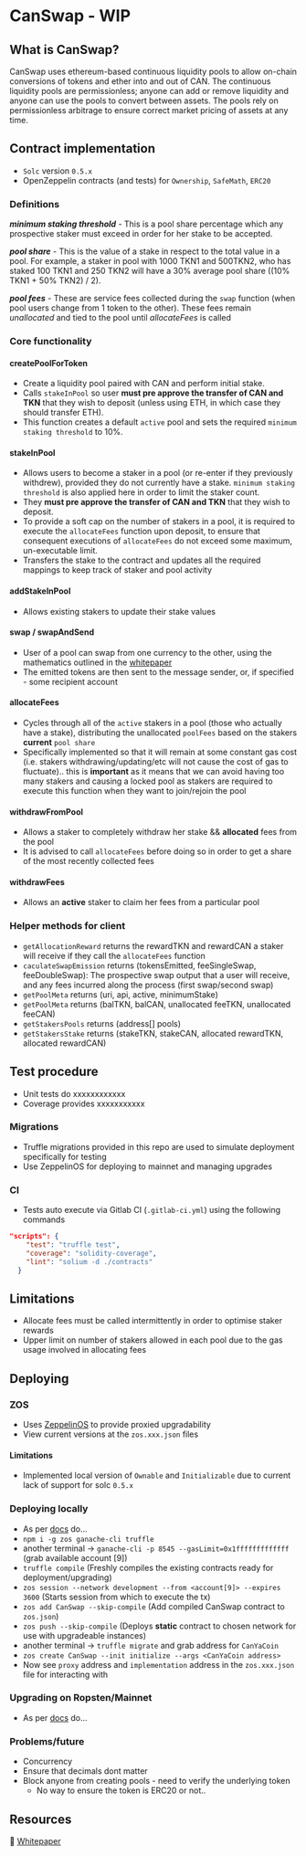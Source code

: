 # CanSwap - WIP

## What is CanSwap?
CanSwap uses ethereum-based continuous liquidity pools to allow on-chain conversions of tokens and ether into and out of CAN. 
The continuous liquidity pools are permissionless; anyone can add or remove liquidity and anyone can use the pools to convert between assets. 
The pools rely on permissionless arbitrage to ensure correct market pricing of assets at any time. 


## Contract implementation
  - `Solc` version `0.5.x`
  - OpenZeppelin contracts (and tests) for `Ownership`, `SafeMath`, `ERC20`

### Definitions
__*minimum staking threshold*__ - This is a pool share percentage which any prospective staker must exceed in order for her stake to be accepted.  

__*pool share*__ - This is the value of a stake in respect to the total value in a pool. For example, a staker in pool with 1000 TKN1 and 500TKN2, who has staked 100 TKN1 and 250 TKN2 will have a 30% average pool share ((10% TKN1 + 50% TKN2) / 2).  

__*pool fees*__ - These are service fees collected during the `swap` function (when pool users change from 1 token to the other). These fees remain *unallocated* and tied to the pool until *allocateFees* is called  


### Core functionality

#### createPoolForToken
  - Create a liquidity pool paired with CAN and perform initial stake.  
  - Calls `stakeInPool` so user __must pre approve the transfer of CAN and TKN__ that they wish to deposit (unless using ETH, in which case they should transfer ETH). 
  - This function creates a default `active` pool and sets the required `minimum staking threshold` to 10%.  


#### stakeInPool
  - Allows users to become a staker in a pool (or re-enter if they previously withdrew), provided they do not currently have a stake. `minimum staking threshold` is also applied here in order to limit the staker count.
  - They __must pre approve the transfer of CAN and TKN__ that they wish to deposit.
  - To provide a soft cap on the number of stakers in a pool, it is required to execute the `allocateFees` function upon deposit, to ensure that consequent executions of `allocateFees` do not exceed some maximum, un-executable limit. 
  - Transfers the stake to the contract and updates all the required mappings to keep track of staker and pool activity


#### addStakeInPool
  - Allows existing stakers to update their stake values

#### swap / swapAndSend
  - User of a pool can swap from one currency to the other, using the mathematics outlined in the [whitepaper](https://github.com/canyaio/canswap-contracts/blob/master/resources/Whitepaper.pdf)
  - The emitted tokens are then sent to the message sender, or, if specified - some recipient account

#### allocateFees
  - Cycles through all of the `active` stakers in a pool (those who actually have a stake), distributing the unallocated `poolFees` based on the stakers __current__ `pool share`
  - Specifically implemented so that it will remain at some constant gas cost (i.e. stakers withdrawing/updating/etc will not cause the cost of gas to fluctuate).. this is __important__ as it means that we can avoid having too many stakers and causing a locked pool as stakers are required to execute this function when they want to join/rejoin the pool

#### withdrawFromPool
  - Allows a staker to completely withdraw her stake && __allocated__ fees from the pool
  - It is advised to call `allocateFees` before doing so in order to get a share of the most recently collected fees

#### withdrawFees
  - Allows an __active__ staker to claim her fees from a particular pool



### Helper methods for client
  - `getAllocationReward` returns the rewardTKN and rewardCAN a staker will receive if they call the `allocateFees` function
  - `caculateSwapEmission` returns (tokensEmitted, feeSingleSwap, feeDoubleSwap): The prospective swap output that a user will receive, and any fees incurred along the process (first swap/second swap)
  - `getPoolMeta` returns (uri, api, active, minimumStake)
  - `getPoolMeta` returns (balTKN, balCAN, unallocated feeTKN, unallocated feeCAN)
  - `getStakersPools` returns (address[] pools)
  - `getStakersStake` returns (stakeTKN, stakeCAN, allocated rewardTKN, allocated rewardCAN)

## Test procedure
- Unit tests do xxxxxxxxxxxx
- Coverage provides xxxxxxxxxxx

### Migrations
- Truffle migrations provided in this repo are used to simulate deployment specifically for testing
- Use ZeppelinOS for deploying to mainnet and managing upgrades

### CI
 - Tests auto execute via Gitlab CI (`.gitlab-ci.yml`) using the following commands 

```json
"scripts": {
    "test": "truffle test",
    "coverage": "solidity-coverage",
    "lint": "solium -d ./contracts"
  }
```

## Limitations
- Allocate fees must be called intermittently in order to optimise staker rewards
- Upper limit on number of stakers allowed in each pool due to the gas usage involved in allocating fees

## Deploying

### ZOS
- Uses [ZeppelinOS](https://docs.zeppelinos.org/docs) to provide proxied upgradability
- View current versions at the `zos.xxx.json` files

#### Limitations
- Implemented local version of `Ownable` and `Initializable` due to current lack of support for solc `0.5.x`

### Deploying locally
- As per [docs](https://docs.zeppelinos.org/docs/deploying.html) do...
- `npm i -g zos ganache-cli truffle`
- another terminal -> `ganache-cli -p 8545 --gasLimit=0x1fffffffffffff` (grab available account [9])
- `truffle compile` (Freshly compiles the existing contracts ready for deployment/upgrading)
- `zos session --network development --from <account[9]> --expires 3600` (Starts session from which to execute the tx)
- `zos add CanSwap --skip-compile` (Add compiled CanSwap contract to `zos.json`)
- `zos push --skip-compile` (Deploys __static__ contract to chosen network for use with upgradeable instances)
- another terminal -> `truffle migrate` and grab address for `CanYaCoin`
- `zos create CanSwap --init initialize --args <CanYaCoin address>`
- Now see `proxy` address and `implementation` address in the `zos.xxx.json` file for interacting with


### Upgrading on Ropsten/Mainnet
- As per [docs](https://docs.zeppelinos.org/docs/upgrading.html) do...

### Problems/future 
- Concurrency
- Ensure that decimals dont matter
- Block anyone from creating pools - need to verify the underlying token
  - No way to ensure the token is ERC20 or not.. 



## Resources
:page_with_curl: [Whitepaper](https://github.com/canyaio/canswap-contracts/blob/master/resources/Whitepaper.pdf)


